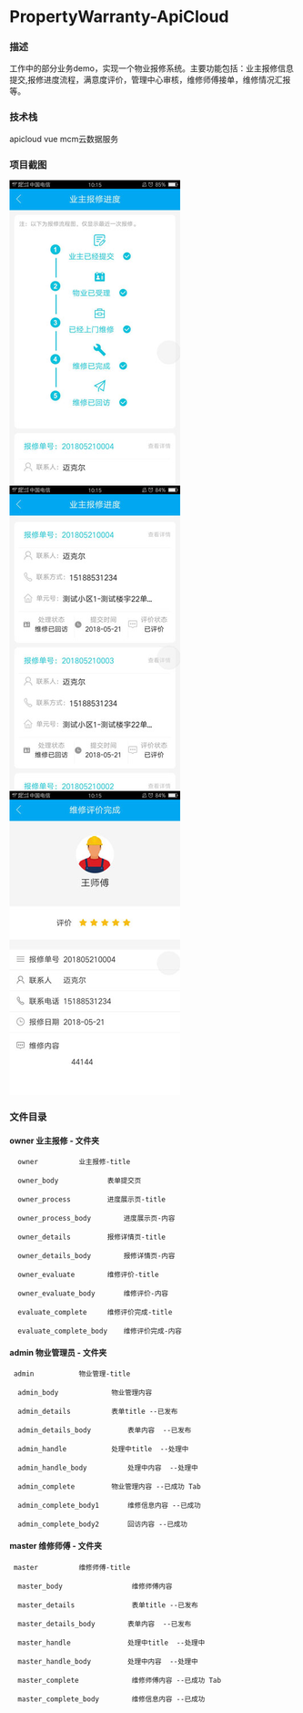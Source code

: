 # PropertyWarranty-ApiCloud

### 描述

工作中的部分业务demo，实现一个物业报修系统。主要功能包括：业主报修信息提交,报修进度流程，满意度评价，管理中心审核，维修师傅接单，维修情况汇报等。

### 技术栈

apicloud vue mcm云数据服务 

### 项目截图

![@报修进度 | left | 290x0 ](./image/1.jpg)
![@报修列表 | enter | 290x0](./image/2.jpg)
![@报修评价 | right | 290x0 ](./image/3.jpg)

### 文件目录

#### owner  业主报修  - 文件夹

	  owner			 业主报修-title

  	  owner_body			表单提交页

	  owner_process			进度展示页-title

	  owner_process_body		进度展示页-内容

	  owner_details			报修详情页-title

	  owner_details_body		报修详情页-内容

	  owner_evaluate		维修评价-title

	  owner_evaluate_body		维修评价-内容

	  evaluate_complete		维修评价完成-title

	  evaluate_complete_body	维修评价完成-内容

#### admin   物业管理员 - 文件夹

	 admin			 物业管理-title

	  admin_body			 物业管理内容

	  admin_details   		 表单title --已发布

	  admin_details_body   		 表单内容  --已发布

      admin_handle   		 处理中title  --处理中

	  admin_handle_body   		 处理中内容  --处理中

	  admin_complete		 物业管理内容 --已成功 Tab

	  admin_complete_body1		 维修信息内容 --已成功

	  admin_complete_body2		 回访内容 --已成功

#### master   维修师傅 - 文件夹

	 master			 维修师傅-title

	  master_body			      维修师傅内容

	  master_details   		      表单title --已发布

	  master_details_body   	 表单内容  --已发布

      master_handle   		     处理中title  --处理中

	  master_handle_body   		 处理中内容  --处理中

	  master_complete		      维修师傅内容 --已成功 Tab

	  master_complete_body	      维修信息内容 --已成功

